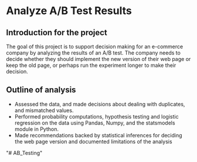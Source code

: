 # Analyze A/B Test Results 

## Introduction for the project 
  
  The goal of this project is to support decision making for an e-commerce company by analyzing the results of an A/B test. 
  The company needs to decide whether they should implement the new version of their web page or keep the old page, or 
  perhaps run the experiment longer to make their decision.


## Outline of analysis
* Assessed the data, and made decisions about dealing with duplicates, and mismatched values.
* Performed probability computations, hypothesis testing and logistic regression on the data using Pandas, Numpy, and the statsmodels module in Python.
* Made recommendations backed by statistical inferences for deciding the web page version and documented limitations of the analysis

"# AB_Testing" 
